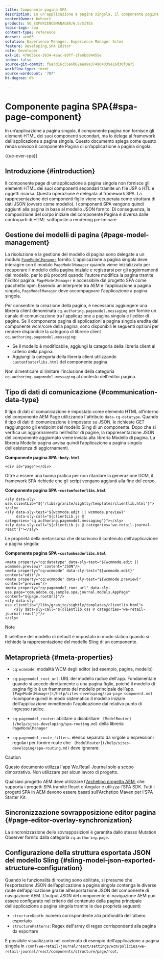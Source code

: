 ```yaml
---
title: Componente pagina SPA
description: In un’applicazione a pagina singola, il componente pagina non fornisce gli elementi HTML dei suoi componenti secondari, ma lo delega al framework dell’applicazione a pagina singola. Questo documento spiega come questo renda univoco il componente Pagina di un’applicazione a pagina singola.
contentOwner: bohnert
products: SG_EXPERIENCEMANAGER/6.5/SITES
topic-tags: spa
content-type: reference
docset: aem65
solution: Experience Manager, Experience Manager Sites
feature: Developing,SPA Editor
role: Developer
exl-id: 470636ce-3934-4aac-80ff-1fe6bd84455e
index: false
source-git-commit: f6a3d16c55a6b62aea9a374904339e16d30f0a75
workflow-type: tm+mt
source-wordcount: '707'
ht-degree: 6%

---
```



# Componente pagina SPA{#spa-page-component}

In un’applicazione a pagina singola, il componente pagina non fornisce gli elementi HTML dei suoi componenti secondari, ma lo delega al framework dell’applicazione a pagina singola. Questo documento spiega come questo renda univoco il componente Pagina di un’applicazione a pagina singola.

{{ue-over-spa}}

## Introduzione {#introduction}

Il componente page di un’applicazione a pagina singola non fornisce gli elementi HTML dei suoi componenti secondari tramite un file JSP o HTL e oggetti risorsa. Questa operazione è delegata al framework SPA. La rappresentazione dei componenti figlio viene recuperata come struttura di dati JSON (ovvero come modello). I componenti SPA vengono quindi aggiunti alla pagina in base al modello JSON fornito. Di conseguenza, la composizione del corpo iniziale del componente Pagina è diversa dalle controparti di HTML sottoposte a rendering preliminare.

## Gestione dei modelli di pagina {#page-model-management}

La risoluzione e la gestione del modello di pagina sono delegate a un modulo [`PageModelManager`](/help/sites-developing/spa-blueprint.md#pagemodelmanager) fornito. L&#39;applicazione a pagina singola deve interagire con il modulo `PageModelManager` quando viene inizializzato per recuperare il modello della pagina iniziale e registrarsi per gli aggiornamenti del modello, per lo più prodotti quando l&#39;autore modifica la pagina tramite l&#39;Editor pagina. `PageModelManager` è accessibile dal progetto SPA come pacchetto npm. Essendo un interprete tra AEM e l&#39;applicazione a pagina singola, `PageModelManager` deve accompagnare l&#39;applicazione a pagina singola.

Per consentire la creazione della pagina, è necessario aggiungere una libreria client denominata `cq.authoring.pagemodel.messaging` per fornire un canale di comunicazione tra l&#39;applicazione a pagina singola e l&#39;editor di pagine. Se il componente pagina di applicazioni a pagina singola eredita dal componente wcm/core della pagina, sono disponibili le seguenti opzioni per rendere disponibile la categoria di librerie client `cq.authoring.pagemodel.messaging`:

* Se il modello è modificabile, aggiungi la categoria della libreria client al criterio della pagina.
* Aggiungi la categoria della libreria client utilizzando `customfooterlibs.html` del componente pagina.

Non dimenticare di limitare l&#39;inclusione della categoria `cq.authoring.pagemodel.messaging` al contesto dell&#39;editor pagina.

## Tipo di dati di comunicazione {#communication-data-type}

Il tipo di dati di comunicazione è impostato come elemento HTML all&#39;interno del componente AEM Page utilizzando l&#39;attributo `data-cq-datatype`. Quando il tipo di dati di comunicazione è impostato su JSON, le richieste GET raggiungono gli endpoint del modello Sling di un componente. Dopo che si verifica un aggiornamento nell’editor di pagine, la rappresentazione JSON del componente aggiornato viene inviata alla libreria Modello di pagina. La libreria Modello pagina avvisa quindi l’applicazione a pagina singola dell’esistenza di aggiornamenti.

**Componente pagina SPA -`body.html`**

```
<div id="page"></div>
```

Oltre a essere una buona pratica per non ritardare la generazione DOM, il framework SPA richiede che gli script vengano aggiunti alla fine del corpo.

**Componente pagina SPA -`customfooterlibs.html`**

```
<sly data-sly-use.clientLib="${'/libs/granite/sightly/templates/clientlib.html'}"></sly>
<sly data-sly-test="${wcmmode.edit || wcmmode.preview}"
     data-sly-call="${clientLib.js @ categories='cq.authoring.pagemodel.messaging'}"></sly>
<sly data-sly-call="${clientLib.js @ categories='we-retail-journal-react'}"></sly>
```

Le proprietà della metarisorsa che descrivono il contenuto dell’applicazione a pagina singola:

**Componente pagina SPA -`customheaderlibs.html`**

```
<meta property="cq:datatype" data-sly-test="${wcmmode.edit || wcmmode.preview}" content="JSON"/>
<meta property="cq:wcmmode" data-sly-test="${wcmmode.edit}" content="edit"/>
<meta property="cq:wcmmode" data-sly-test="${wcmmode.preview}" content="preview"/>
<meta property="cq:pagemodel_root_url" data-sly-use.page="com.adobe.cq.sample.spa.journal.models.AppPage" content="${page.rootUrl}"/>
<sly data-sly-use.clientlib="/libs/granite/sightly/templates/clientlib.html">
    <sly data-sly-call="${clientlib.css @ categories='we-retail-journal-react'}"/>
</sly>
```

>[!NOTE]
>
>Il selettore del modello di default è impostato in modo statico quando si richiede la rappresentazione del modello Sling di un componente.

## Metaproprietà {#meta-properties}

* `cq:wcmmode`: modalità WCM degli editor (ad esempio, pagina, modello)
* `cq:pagemodel_root_url`: URL del modello radice dell&#39;app. Fondamentale quando si accede direttamente a una pagina figlio, poiché il modello di pagina figlio è un frammento del modello principale dell’app. ` [PageModelManager](/help/sites-developing/spa-page-component.md)` ricompone quindi in modo sistematico il modello iniziale dell&#39;applicazione immettendo l&#39;applicazione dal relativo punto di ingresso radice.

* `cq:pagemodel_router`: abilitare o disabilitare ` [ModelRouter](/help/sites-developing/spa-routing.md)` della libreria `PageModelManager`

* `cq:pagemodel_route_filters`: elenco separato da virgole o espressioni regolari per fornire route che ` [ModelRouter](/help/sites-developing/spa-routing.md)` deve ignorare.

>[!CAUTION]
>
>Questo documento utilizza l&#39;app We.Retail Journal solo a scopo dimostrativo. Non utilizzare per alcun lavoro di progetto.
>
>Qualsiasi progetto AEM deve utilizzare l&#39;[Archetipo progetto AEM](https://experienceleague.adobe.com/docs/experience-manager-core-components/using/developing/archetype/overview.html?lang=it), che supporta i progetti SPA tramite React o Angular e utilizza l&#39;SPA SDK. Tutti i progetti SPA in AEM devono essere basati sull&#39;Archetipo Maven per l&#39;SPA Starter Kit.

## Sincronizzazione sovrapposizione editor pagina {#page-editor-overlay-synchronization}

La sincronizzazione delle sovrapposizioni è garantita dallo stesso Mutation Observer fornito dalla categoria `cq.authoring.page`.

## Configurazione della struttura esportata JSON del modello Sling {#sling-model-json-exported-structure-configuration}

Quando le funzionalità di routing sono abilitate, si presume che l’esportazione JSON dell’applicazione a pagina singola contenga le diverse route dell’applicazione grazie all’esportazione JSON del componente di navigazione AEM. L’output JSON del componente di navigazione AEM può essere configurato nel criterio del contenuto della pagina principale dell’applicazione a pagina singola tramite le due proprietà seguenti:

* `structureDepth`: numero corrispondente alla profondità dell&#39;albero esportato
* `structurePatterns`: Regex dell&#39;array di regex corrispondenti alla pagina da esportare

È possibile visualizzarlo nel contenuto di esempio dell&#39;applicazione a pagina singola in `/conf/we-retail-journal/react/settings/wcm/policies/we-retail-journal/react/components/structure/page/root`.

